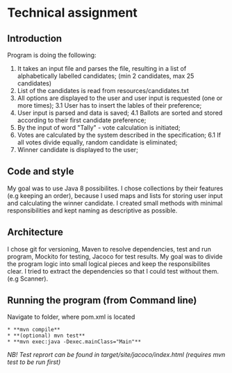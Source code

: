 # Technical assignment

## Introduction ##

Program is doing the following:
1. It takes an input file and parses the file, resulting in a list of alphabetically labelled candidates; (min 2 candidates, max 25 candidates)
2. List of the candidates is read from resources/candidates.txt
3. All options are displayed to the user and user input is requested (one or more times);
  3.1 User has to insert the lables of their preference;
4. User input is parsed and data is saved;
  4.1 Ballots are sorted and stored according to their first candidate preference;
5. By the input of word "Tally" - vote calculation is initiated;
6. Votes are calculated by the system described in the specification;
  6.1 If all votes divide equally, random candidate is eliminated;
7. Winner candidate is displayed to the user;

## Code and style ##

My goal was to use Java 8 possibilites. I chose collections by their features (e.g keeping an order), because I used maps and lists for storing user input and calculating the winner candidate. I created small methods with minimal responsibilities and kept naming as descriptive as possible.

## Architecture ##

I chose git for versioning, Maven to resolve dependencies, test and run program, Mockito for testing, Jacoco for test results. My goal was to divide the program logic into small logical pieces and keep the responsibilites clear. I tried to extract the dependencies so that I could test without them. (e.g Scanner). 

## Running the program (from Command line) ##

Navigate to folder, where pom.xml is located

    * **mvn compile**
    * **(optional) mvn test**
    * **mvn exec:java -Dexec.mainClass="Main"**

_NB! Test reprort can be found in target/site/jacoco/index.html (requires mvn test to be run first)_

